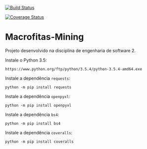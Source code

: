 [![Build Status](https://travis-ci.org/DanielVenturini/Macrofitas-Mining.svg?branch=Release3)](https://travis-ci.org/DanielVenturini/Macrofitas-Mining)

[![Coverage Status](https://coveralls.io/repos/github/DanielVenturini/Macrofitas-Mining/badge.svg?branch=master)](https://coveralls.io/github/DanielVenturini/Macrofitas-Mining?branch=master)

# Macrofitas-Mining
Projeto desenvolvido na disciplina de engenharia de software 2.

Instale o Python 3.5:

```https://www.python.org/ftp/python/3.5.4/python-3.5.4-amd64.exe```

Instale a dependência ```requests```:

```python -m pip install requests```

Instale a dependência ```openpyxl```:

```python -m pip install openpyxl```

Instale a dependência ```bs4```:

```python -m pip install bs4```

Instale a dependência ```coveralls```:

```python -m pip install coveralls```

